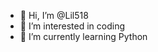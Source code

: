 - 👋 Hi, I’m @Lil518
- 👀 I’m interested in coding
- 🌱 I’m currently learning Python


<!---
Lil518/Lil518 is a ✨ special ✨ repository because its `README.md` (this file) appears on your GitHub profile.
You can click the Preview link to take a look at your changes.
--->
